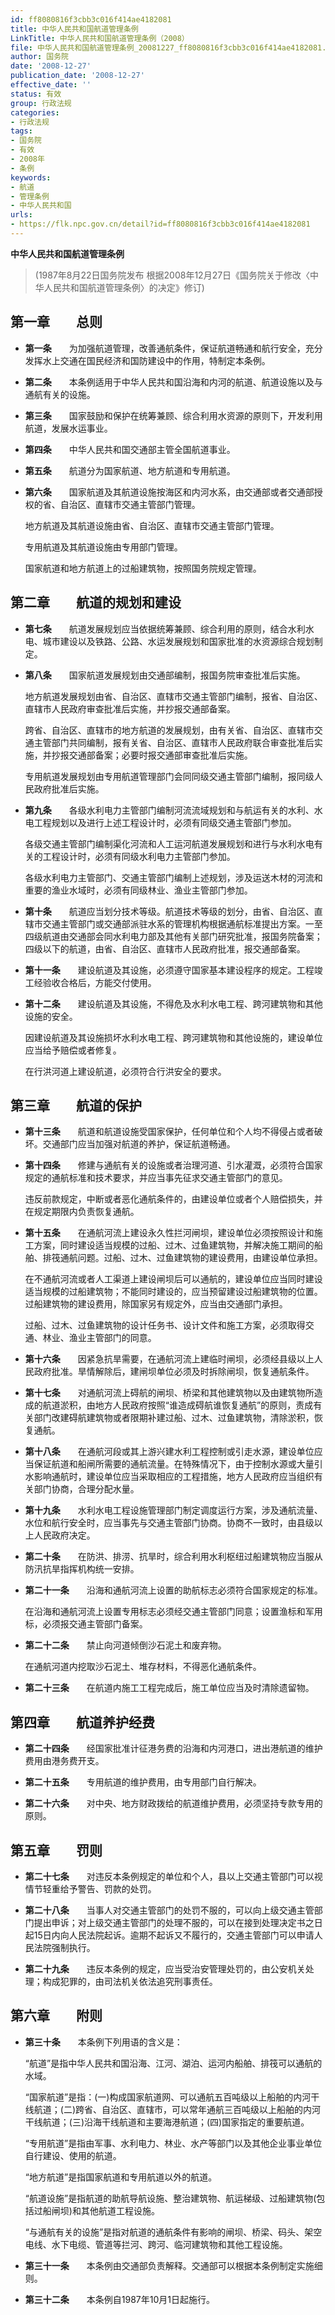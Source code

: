 ```yaml
---
id: ff8080816f3cbb3c016f414ae4182081
title: 中华人民共和国航道管理条例
LinkTitle: 中华人民共和国航道管理条例（2008）
file: 中华人民共和国航道管理条例_20081227_ff8080816f3cbb3c016f414ae4182081.docx
author: 国务院
date: '2008-12-27'
publication_date: '2008-12-27'
effective_date: ''
status: 有效
group: 行政法规
categories:
- 行政法规
tags:
- 国务院
- 有效
- 2008年
- 条例
keywords:
- 航道
- 管理条例
- 中华人民共和国
urls:
- https://flk.npc.gov.cn/detail?id=ff8080816f3cbb3c016f414ae4182081
---
```


**中华人民共和国航道管理条例**

> (1987年8月22日国务院发布 根据2008年12月27日《国务院关于修改〈中华人民共和国航道管理条例〉的决定》修订)

## 第一章　　总则

- **第一条**　　为加强航道管理，改善通航条件，保证航道畅通和航行安全，充分发挥水上交通在国民经济和国防建设中的作用，特制定本条例。

- **第二条**　　本条例适用于中华人民共和国沿海和内河的航道、航道设施以及与通航有关的设施。

- **第三条**　　国家鼓励和保护在统筹兼顾、综合利用水资源的原则下，开发利用航道，发展水运事业。

- **第四条**　　中华人民共和国交通部主管全国航道事业。

- **第五条**　　航道分为国家航道、地方航道和专用航道。

- **第六条**　　国家航道及其航道设施按海区和内河水系，由交通部或者交通部授权的省、自治区、直辖市交通主管部门管理。

  地方航道及其航道设施由省、自治区、直辖市交通主管部门管理。

  专用航道及其航道设施由专用部门管理。

  国家航道和地方航道上的过船建筑物，按照国务院规定管理。

## 第二章　　航道的规划和建设

- **第七条**　　航道发展规划应当依据统筹兼顾、综合利用的原则，结合水利水电、城市建设以及铁路、公路、水运发展规划和国家批准的水资源综合规划制定。

- **第八条**　　国家航道发展规划由交通部编制，报国务院审查批准后实施。

  地方航道发展规划由省、自治区、直辖市交通主管部门编制，报省、自治区、直辖市人民政府审查批准后实施，并抄报交通部备案。

  跨省、自治区、直辖市的地方航道的发展规划，由有关省、自治区、直辖市交通主管部门共同编制，报有关省、自治区、直辖市人民政府联合审查批准后实施，并抄报交通部备案；必要时报交通部审查批准后实施。

  专用航道发展规划由专用航道管理部门会同同级交通主管部门编制，报同级人民政府批准后实施。

- **第九条**　　各级水利电力主管部门编制河流流域规划和与航运有关的水利、水电工程规划以及进行上述工程设计时，必须有同级交通主管部门参加。

  各级交通主管部门编制渠化河流和人工运河航道发展规划和进行与水利水电有关的工程设计时，必须有同级水利电力主管部门参加。

  各级水利电力主管部门、交通主管部门编制上述规划，涉及运送木材的河流和重要的渔业水域时，必须有同级林业、渔业主管部门参加。

- **第十条**　　航道应当划分技术等级。航道技术等级的划分，由省、自治区、直辖市交通主管部门或交通部派驻水系的管理机构根据通航标准提出方案。一至四级航道由交通部会同水利电力部及其他有关部门研究批准，报国务院备案；四级以下的航道，由省、自治区、直辖市人民政府批准，报交通部备案。

- **第十一条**　　建设航道及其设施，必须遵守国家基本建设程序的规定。工程竣工经验收合格后，方能交付使用。

- **第十二条**　　建设航道及其设施，不得危及水利水电工程、跨河建筑物和其他设施的安全。

  因建设航道及其设施损坏水利水电工程、跨河建筑物和其他设施的，建设单位应当给予赔偿或者修复。

  在行洪河道上建设航道，必须符合行洪安全的要求。

## 第三章　　航道的保护

- **第十三条**　　航道和航道设施受国家保护，任何单位和个人均不得侵占或者破坏。交通部门应当加强对航道的养护，保证航道畅通。

- **第十四条**　　修建与通航有关的设施或者治理河道、引水灌溉，必须符合国家规定的通航标准和技术要求，并应当事先征求交通主管部门的意见。

  违反前款规定，中断或者恶化通航条件的，由建设单位或者个人赔偿损失，并在规定期限内负责恢复通航。

- **第十五条**　　在通航河流上建设永久性拦河闸坝，建设单位必须按照设计和施工方案，同时建设适当规模的过船、过木、过鱼建筑物，并解决施工期间的船舶、排筏通航问题。过船、过木、过鱼建筑物的建设费用，由建设单位承担。

  在不通航河流或者人工渠道上建设闸坝后可以通航的，建设单位应当同时建设适当规模的过船建筑物；不能同时建设的，应当预留建设过船建筑物的位置。过船建筑物的建设费用，除国家另有规定外，应当由交通部门承担。

  过船、过木、过鱼建筑物的设计任务书、设计文件和施工方案，必须取得交通、林业、渔业主管部门的同意。

- **第十六条**　　因紧急抗旱需要，在通航河流上建临时闸坝，必须经县级以上人民政府批准。旱情解除后，建闸坝单位必须及时拆除闸坝，恢复通航条件。

- **第十七条**　　对通航河流上碍航的闸坝、桥梁和其他建筑物以及由建筑物所造成的航道淤积，由地方人民政府按照“谁造成碍航谁恢复通航”的原则，责成有关部门改建碍航建筑物或者限期补建过船、过木、过鱼建筑物，清除淤积，恢复通航。

- **第十八条**　　在通航河段或其上游兴建水利工程控制或引走水源，建设单位应当保证航道和船闸所需要的通航流量。在特殊情况下，由于控制水源或大量引水影响通航时，建设单位应当采取相应的工程措施，地方人民政府应当组织有关部门协商，合理分配水量。

- **第十九条**　　水利水电工程设施管理部门制定调度运行方案，涉及通航流量、水位和航行安全时，应当事先与交通主管部门协商。协商不一致时，由县级以上人民政府决定。

- **第二十条**　　在防洪、排涝、抗旱时，综合利用水利枢纽过船建筑物应当服从防汛抗旱指挥机构统一安排。

- **第二十一条**　　沿海和通航河流上设置的助航标志必须符合国家规定的标准。

  在沿海和通航河流上设置专用标志必须经交通主管部门同意；设置渔标和军用标，必须报交通主管部门备案。

- **第二十二条**　　禁止向河道倾倒沙石泥土和废弃物。

  在通航河道内挖取沙石泥土、堆存材料，不得恶化通航条件。

- **第二十三条**　　在航道内施工工程完成后，施工单位应当及时清除遗留物。

## 第四章　　航道养护经费

- **第二十四条**　　经国家批准计征港务费的沿海和内河港口，进出港航道的维护费用由港务费开支。

- **第二十五条**　　专用航道的维护费用，由专用部门自行解决。

- **第二十六条**　　对中央、地方财政拨给的航道维护费用，必须坚持专款专用的原则。

## 第五章　　罚则

- **第二十七条**　　对违反本条例规定的单位和个人，县以上交通主管部门可以视情节轻重给予警告、罚款的处罚。

- **第二十八条**　　当事人对交通主管部门的处罚不服的，可以向上级交通主管部门提出申诉；对上级交通主管部门的处理不服的，可以在接到处理决定书之日起15日内向人民法院起诉。逾期不起诉又不履行的，交通主管部门可以申请人民法院强制执行。

- **第二十九条**　　违反本条例的规定，应当受治安管理处罚的，由公安机关处理；构成犯罪的，由司法机关依法追究刑事责任。

## 第六章　　附则

- **第三十条**　　本条例下列用语的含义是：

  “航道”是指中华人民共和国沿海、江河、湖泊、运河内船舶、排筏可以通航的水域。

  “国家航道”是指：(一)构成国家航道网、可以通航五百吨级以上船舶的内河干线航道；(二)跨省、自治区、直辖市，可以常年通航三百吨级以上船舶的内河干线航道；(三)沿海干线航道和主要海港航道；(四)国家指定的重要航道。

  “专用航道”是指由军事、水利电力、林业、水产等部门以及其他企业事业单位自行建设、使用的航道。

  “地方航道”是指国家航道和专用航道以外的航道。

  “航道设施”是指航道的助航导航设施、整治建筑物、航运梯级、过船建筑物(包括过船闸坝)和其他航道工程设施。

  “与通航有关的设施”是指对航道的通航条件有影响的闸坝、桥梁、码头、架空电线、水下电缆、管道等拦河、跨河、临河建筑物和其他工程设施。

- **第三十一条**　　本条例由交通部负责解释。交通部可以根据本条例制定实施细则。

- **第三十二条**　　本条例自1987年10月1日起施行。
